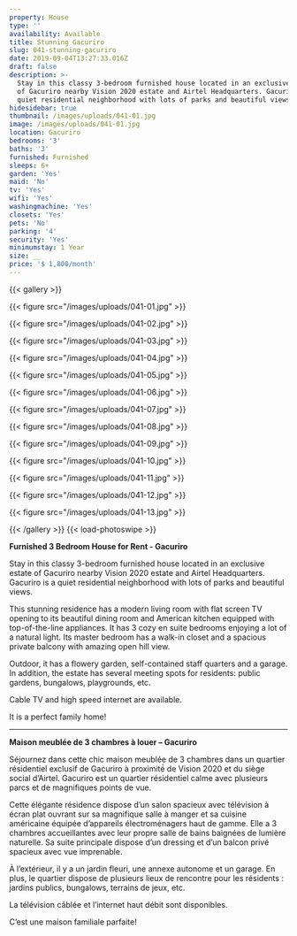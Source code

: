 ```yaml
---
property: House
type: ''
availability: Available
title: Stunning Gacuriro
slug: 041-stunning-gacuriro
date: 2019-09-04T13:27:33.016Z
draft: false
description: >-
  Stay in this classy 3-bedroom furnished house located in an exclusive estate
  of Gacuriro nearby Vision 2020 estate and Airtel Headquarters. Gacuriro is a
  quiet residential neighborhood with lots of parks and beautiful views.
hidesidebar: true
thumbnail: /images/uploads/041-01.jpg
image: /images/uploads/041-01.jpg
location: Gacuriro
bedrooms: '3'
baths: '3'
furnished: Furnished
sleeps: 6+
garden: 'Yes'
maid: 'No'
tv: 'Yes'
wifi: 'Yes'
washingmachine: 'Yes'
closets: 'Yes'
pets: 'No'
parking: '4'
security: 'Yes'
minimumstay: 1 Year
size: __
price: '$ 1,800/month'
---
```

{{< gallery >}} 

{{< figure src="/images/uploads/041-01.jpg" >}} 

{{< figure src="/images/uploads/041-02.jpg" >}}

 {{< figure src="/images/uploads/041-03.jpg" >}} 

{{< figure src="/images/uploads/041-04.jpg" >}}

{{< figure src="/images/uploads/041-05.jpg" >}}

 {{< figure src="/images/uploads/041-06.jpg" >}}

 {{< figure src="/images/uploads/041-07.jpg" >}}

 {{< figure src="/images/uploads/041-08.jpg" >}}

{{< figure src="/images/uploads/041-09.jpg" >}} 

{{< figure src="/images/uploads/041-10.jpg" >}}

 {{< figure src="/images/uploads/041-11.jpg" >}} 

{{< figure src="/images/uploads/041-12.jpg" >}}

{{< figure src="/images/uploads/041-13.jpg" >}}

 {{< /gallery >}} {{< load-photoswipe >}}

**Furnished 3 Bedroom House for Rent - Gacuriro** 

Stay in this classy 3-bedroom furnished house located in an exclusive estate of Gacuriro nearby Vision 2020 estate and Airtel Headquarters. Gacuriro is a quiet residential neighborhood with lots of parks and beautiful views.

This stunning residence has a modern living room with flat screen TV opening to its beautiful dining room and American kitchen equipped with top-of-the-line appliances. It has 3 cozy en suite bedrooms enjoying a lot of a natural light. Its master bedroom has a walk-in closet and a spacious private balcony with amazing open hill view.

Outdoor, it has a flowery garden, self-contained staff quarters and a garage. In addition, the estate has several meeting spots for residents: public gardens, bungalows, playgrounds, etc.

Cable TV and high speed internet are available.

It is a perfect family home!

- - -

**Maison meublée de 3 chambres à louer – Gacuriro**

Séjournez dans cette chic maison meublée de 3 chambres dans un quartier résidentiel exclusif de Gacuriro à proximité́ de Vision 2020 et du siège social d’Airtel. Gacuriro est un quartier résidentiel calme avec plusieurs parcs et de magnifiques points de vue.

Cette élégante résidence dispose d’un salon spacieux avec télévision à écran plat ouvrant sur sa magnifique salle à manger et sa cuisine américaine équipée d’appareils électroménagers haut de gamme. Elle a 3 chambres accueillantes avec leur propre salle de bains baignées de lumière naturelle. Sa suite principale dispose d’un dressing et d’un balcon privé spacieux avec vue imprenable.

À l’extérieur, il y a un jardin fleuri, une annexe autonome et un garage. En plus, le quartier dispose de plusieurs lieux de rencontre pour les résidents : jardins publics, bungalows, terrains de jeux, etc.

La télévision câblée et l’internet haut débit sont disponibles.

C’est une maison familiale parfaite!
